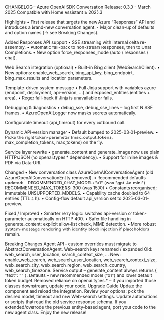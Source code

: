 CHANGELOG – Azure OpenAI SDK Conversation
Release: 0.3.0 - March 2025
Compatible with Home Assistant ≥ 2025.3

Highlights
• First release that targets the new Azure “Responses” API and introduces a brand-new conversation agent.
• Major clean-up of defaults and option names (→ see Breaking Changes).

Added
Responses API support
• SSE streaming with internal delta re-assembly.
• Automatic fall-back to non-stream Responses, then to Chat Completions.
• New option force_responses_mode (auto / responses / chat).

Web Search integration (optional)
• Built-in Bing client (WebSearchClient).
• New options: enable_web_search, bing_api_key, bing_endpoint, bing_max_results and location parameters.

Template-driven system message
• Full Jinja support with variables azure (endpoint, deployment, api-version, …) and exposed_entities (entities + area).
• Regex fall-back if Jinja is unavailable or fails.

Debugging & diagnostics
• debug_sse, debug_sse_lines – log first N SSE frames.
• AzureOpenAILogger now masks secrets automatically.

Configurable timeout (api_timeout) for every outbound call.

Dynamic API-version manager
• Default bumped to 2025-03-01-preview.
• Picks the right token-parameter (max_output_tokens, max_completion_tokens, max_tokens) on the fly.

Service layer rewrite
• generate_content and generate_image now use plain HTTP/JSON (no openai.types.* dependency).
• Support for inline images & PDF via Data-URI.

Changed
• New conversation class AzureOpenAIConversationAgent (old AzureOpenAIConversationEntity removed).
• Recommended defaults updated:
– RECOMMENDED_CHAT_MODEL: "o1" (was "gpt-4o-mini")
– RECOMMENDED_MAX_TOKENS: 300 (was 1500)
• Constants reorganised; immutable UNSUPPORTED_MODELS.
• Capability cache doubled to 64 entries (TTL 4 h).
• Config-flow default api_version set to 2025-03-01-preview.

Fixed / Improved
• Smarter retry logic: switches api-version or token-parameter automatically on HTTP 400.
• Safer file handling in generate_content: explicit allow-list check, MIME detection.
• More robust system-message rendering with identity block injection if placeholders remain.

Breaking Changes
Agent API – custom overrides must migrate to AbstractConversationAgent.
Web-search keys renamed / expanded
Old: web_search, user_location, search_context_size, …
New: enable_web_search, web_search_user_location, web_search_context_size, web_search_city, web_search_region, web_search_country, web_search_timezone.
Service output – generate_content always returns { "text": "<output>" }.
Defaults – new recommended model (“o1”) and lower default token budget.
Removed reliance on openai.types.* – if you imported those classes downstream, update your code.
Upgrade Guide
Update the component and reload the integration.
Review your options: pick the desired model, timeout and new Web-search settings.
Update automations or scripts that read the old service response schema.
If you extended/overrode the previous entity-based agent, port your code to the new agent class.
Enjoy the new release!
